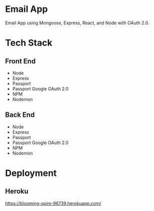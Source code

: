 # Email App

Email App using Mongoose, Express, React, and Node with OAuth 2.0.

# Tech Stack

## Front End

- Node
- Express
- Passport
- Passport Google OAuth 2.0
- NPM
- Nodemon

## Back End

- Node
- Express
- Passport
- Passport Google OAuth 2.0
- NPM
- Nodemon

# Deployment

## Heroku

https://blooming-spire-96739.herokuapp.com/
